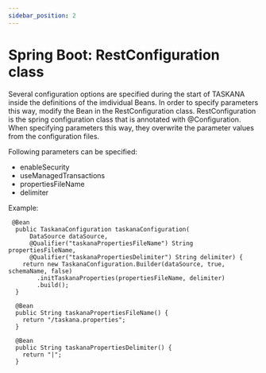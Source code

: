 ```yaml
---
sidebar_position: 2
---
```


# Spring Boot: RestConfiguration class
Several configuration options are specified during the start of TASKANA inside the definitions of the imdividual Beans. In order to specify parameters this way, modify the Bean in the RestConfiguration class. RestConfiguration is the spring configuration class that is annotated with @Configuration. When specifying parameters this way, they overwrite the parameter values from the configuration files.

 Following parameters can be specified:
- enableSecurity
- useManagedTransactions
- propertiesFileName
- delimiter

Example: 


```
 @Bean
  public TaskanaConfiguration taskanaConfiguration(
      DataSource dataSource,
      @Qualifier("taskanaPropertiesFileName") String propertiesFileName,
      @Qualifier("taskanaPropertiesDelimiter") String delimiter) {
    return new TaskanaConfiguration.Builder(dataSource, true, schemaName, false)
        .initTaskanaProperties(propertiesFileName, delimiter)
        .build();
  }

  @Bean
  public String taskanaPropertiesFileName() {
    return "/taskana.properties";
  }

  @Bean
  public String taskanaPropertiesDelimiter() {
    return "|";
  }
```

